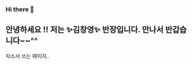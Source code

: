 ### Hi there 👋

## 안녕하세요 !! 저는 ✨김창영✨ 반장입니다. 만나서 반갑습니다~~^^
자소서 쓰는 페이지..
<!--
**kcy0521/kcy0521** is a ✨ _special_ ✨ repository because its `README.md` (this file) appears on your GitHub profile.

Here are some ideas to get you started:

- 🔭 I’m currently working on ...
- 🌱 I’m currently learning ...
- 👯 I’m looking to collaborate on ...
- 🤔 I’m looking for help with ...
- 💬 Ask me about ...
- 📫 How to reach me: ...
- 😄 Pronouns: ...
- ⚡ Fun fact: ...
-->
